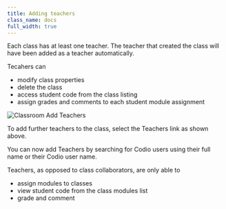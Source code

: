 ```yaml
---
title: Adding teachers 
class_name: docs
full_width: true
---
```


Each class has at least one teacher. The teacher that created the class will have been added as a teacher automatically.

Tecahers can

- modify class properties
- delete the class
- access student code from the class listing
- assign grades and comments to each student module assignment

![Classroom Add Teachers](/img/docs/classroom_addteachers.png)

To add further teachers to the class, select the Teachers link as shown above.

You can now add Teachers by searching for Codio users using their full name or their Codio user name.

Teachers, as opposed to class collaborators, are only able to 

- assign modules to classes
- view student code from the class modules list
- grade and comment

